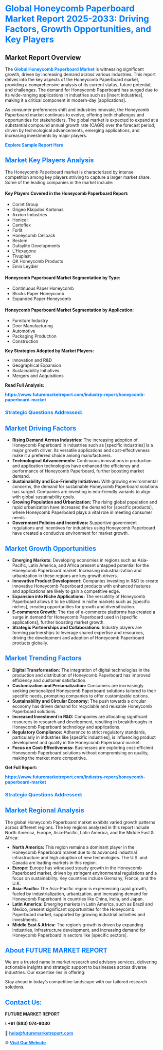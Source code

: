 <h1 style="color: #007BFF;">Global Honeycomb Paperboard Market Report 2025-2033: Driving Factors, Growth Opportunities, and Key Players</h1>

<section id="overview">
<h2>Market Report Overview</h2>
<p>The <a href="https://www.futuremarketreport.com/industry-report/honeycomb-paperboard-market" style="color: #007BFF; text-decoration: none;"><strong>Global Honeycomb Paperboard Market</strong></a> is witnessing significant growth, driven by increasing demand across various industries. This report delves into the key aspects of the Honeycomb Paperboard market, providing a comprehensive analysis of its current status, future potential, and challenges. The demand for Honeycomb Paperboard has surged due to its wide-ranging applications in industries such as [insert industries], making it a critical component in modern-day [applications].</p>
<p>As consumer preferences shift and industries innovate, the Honeycomb Paperboard market continues to evolve, offering both challenges and opportunities for stakeholders. The global market is expected to expand at a substantial compound annual growth rate (CAGR) over the forecast period, driven by technological advancements, emerging applications, and increasing investments by major players.</p>
</section>

<section id="overview">
<p><a href="https://www.futuremarketreport.com/request-sample/reportId=58559" style="color: #007BFF; text-decoration: none;"><strong>Explore Sample Report Here</strong></a></p>
</section>

<section id="key-players">
<h2 style="color: #007BFF;">Market Key Players Analysis</h2>
<p>The Honeycomb Paperboard market is characterized by intense competition among key players striving to capture a larger market share. Some of the leading companies in the market include:</p>
<h4>Key Players Covered in the Honeycomb Paperboard Report:</h4>
<ul><li>Corint Group</li><li>Grigeo Klaipdos Kartonas</li><li>Axxion Industries</li><li>Honicel</li><li>Cartoflex</li><li>Forlit</li><li>Honeycomb Cellpack</li><li>Bestem</li><li>Dufaylite Developments</li><li>L&#039;Hexagone</li><li>Tivuplast</li><li>QK Honeycomb Products</li><li>Emin Leydier</li></ul>
<h4>Honeycomb Paperboard Market Segmentation by Type:</h4>
<ul><li>Continuous Paper Honeycomb</li><li>Blocks Paper Honeycomb</li><li>Expanded Paper Honeycomb</li></ul>

<h4>Honeycomb Paperboard Market Segmentation by Application:</h4>
<ul><li>Furniture Industry</li><li>Door Manufacturing</li><li>Automotive</li><li>Packaging Production</li><li>Construction</li></ul>
<p><strong>Key Strategies Adopted by Market Players:</strong></p>
<ul>
<li>Innovation and R&D</li>
<li>Geographical Expansion</li>
<li>Sustainability Initiatives</li>
<li>Mergers and Acquisitions</li>
</ul>
</section>

<section>
<p><strong>Read Full Analysis: </strong></p><a href="https://www.futuremarketreport.com/industry-report/honeycomb-paperboard-market" style="color: #007BFF; text-decoration: none;"><strong>https://www.futuremarketreport.com/industry-report/honeycomb-paperboard-market</strong></a>
<h3 style="color: #007BFF;">Strategic Questions Addressed:</h3>
</section>

<section id="driving-factors">
<h2 style="color: #007BFF;">Market Driving Factors</h2>
<ul>
<li><strong>Rising Demand Across Industries:</strong> The increasing adoption of Honeycomb Paperboard in industries such as [specific industries] is a major growth driver. Its versatile applications and cost-effectiveness make it a preferred choice among manufacturers.</li>
<li><strong>Technological Advancements:</strong> Continuous innovations in production and application technologies have enhanced the efficiency and performance of Honeycomb Paperboard, further boosting market demand.</li>
<li><strong>Sustainability and Eco-Friendly Initiatives:</strong> With growing environmental concerns, the demand for sustainable Honeycomb Paperboard solutions has surged. Companies are investing in eco-friendly variants to align with global sustainability goals.</li>
<li><strong>Growing Population and Urbanization:</strong> The rising global population and rapid urbanization have increased the demand for [specific products], where Honeycomb Paperboard plays a vital role in meeting consumer needs.</li>
<li><strong>Government Policies and Incentives:</strong> Supportive government regulations and incentives for industries using Honeycomb Paperboard have created a conducive environment for market growth.</li>
</ul>
</section>

<section id="growth-opportunities">
<h2 style="color: #007BFF;">Market Growth Opportunities</h2>
<ul>
<li><strong>Emerging Markets:</strong> Developing economies in regions such as Asia-Pacific, Latin America, and Africa present untapped potential for the Honeycomb Paperboard market. Increasing industrialization and urbanization in these regions are key growth drivers.</li>
<li><strong>Innovative Product Development:</strong> Companies investing in R&D to create innovative Honeycomb Paperboard products with enhanced features and applications are likely to gain a competitive edge.</li>
<li><strong>Expansion into Niche Applications:</strong> The versatility of Honeycomb Paperboard allows it to be utilized in niche markets such as [specific niches], creating opportunities for growth and diversification.</li>
<li><strong>E-commerce Growth:</strong> The rise of e-commerce platforms has created a surge in demand for Honeycomb Paperboard used in [specific applications], further boosting market growth.</li>
<li><strong>Strategic Partnerships and Collaborations:</strong> Industry players are forming partnerships to leverage shared expertise and resources, driving the development and adoption of Honeycomb Paperboard products globally.</li>
</ul>
</section>

<section id="trending-factors">
<h2 style="color: #007BFF;">Market Trending Factors</h2>
<ul>
<li><strong>Digital Transformation:</strong> The integration of digital technologies in the production and distribution of Honeycomb Paperboard has improved efficiency and customer satisfaction.</li>
<li><strong>Customization and Personalization:</strong> Consumers are increasingly seeking personalized Honeycomb Paperboard solutions tailored to their specific needs, prompting companies to offer customizable options.</li>
<li><strong>Sustainability and Circular Economy:</strong> The push towards a circular economy has driven demand for recyclable and reusable Honeycomb Paperboard solutions.</li>
<li><strong>Increased Investment in R&D:</strong> Companies are allocating significant resources to research and development, resulting in breakthroughs in Honeycomb Paperboard technology and applications.</li>
<li><strong>Regulatory Compliance:</strong> Adherence to strict regulatory standards, particularly in industries like [specific industries], is influencing product development and quality in the Honeycomb Paperboard market.</li>
<li><strong>Focus on Cost-Effectiveness:</strong> Businesses are exploring cost-efficient Honeycomb Paperboard solutions without compromising on quality, making the market more competitive.</li>
</ul>
</section>

<section>
<p><strong>Get Full Report: </strong></p><a href="https://www.futuremarketreport.com/industry-report/honeycomb-paperboard-market" style="color: #007BFF; text-decoration: none;"><strong>https://www.futuremarketreport.com/industry-report/honeycomb-paperboard-market</strong></a>
<h3 style="color: #007BFF;">Strategic Questions Addressed:</h3>
</section>


<section id="regional-analysis">
<h2 style="color: #007BFF;">Market Regional Analysis</h2>
<p>The global Honeycomb Paperboard market exhibits varied growth patterns across different regions. The key regions analyzed in this report include North America, Europe, Asia-Pacific, Latin America, and the Middle East & Africa:</p>
<ul>
<li><strong>North America:</strong> This region remains a dominant player in the Honeycomb Paperboard market due to its advanced industrial infrastructure and high adoption of new technologies. The U.S. and Canada are leading markets in this region.</li>
<li><strong>Europe:</strong> Europe has witnessed steady growth in the Honeycomb Paperboard market, driven by stringent environmental regulations and a focus on sustainability. Key countries include Germany, France, and the U.K.</li>
<li><strong>Asia-Pacific:</strong> The Asia-Pacific region is experiencing rapid growth, fueled by industrialization, urbanization, and increasing demand for Honeycomb Paperboard in countries like China, India, and Japan.</li>
<li><strong>Latin America:</strong> Emerging markets in Latin America, such as Brazil and Mexico, present significant opportunities for the Honeycomb Paperboard market, supported by growing industrial activities and investments.</li>
<li><strong>Middle East & Africa:</strong> The region’s growth is driven by expanding industries, infrastructure development, and increasing demand for Honeycomb Paperboard in sectors like [specific sectors].</li>
</ul>
</section>

<footer>
<h2 style="color: #007BFF;">About FUTURE MARKET REPORT</h2>
<p>We are a trusted name in market research and advisory services, delivering actionable insights and strategic support to businesses across diverse industries. Our expertise lies in offering:</p>

<p>Stay ahead in today’s competitive landscape with our tailored research solutions.</p>

<h2 style="color: #007BFF;">Contact Us:</h2>
<p><strong>FUTURE MARKET REPORT</strong></p>
<p>📞 <strong>+91 (883) 074-8030</strong></p>
<p>📧 <strong><a href="mailto:help@futuremarketreport.com" style="color: #007BFF;">help@futuremarketreport.com</a></strong></p>
<p>🌐 <strong><a href="https://www.futuremarketreport.com/" style="color: #007BFF;">Visit Our Website</a></strong></p>
</footer>